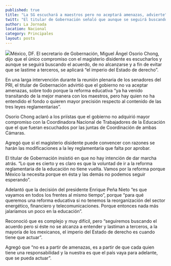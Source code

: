 ```yaml
---
published: true
title: "La SG escuchará a maestros pero no aceptará amenazas, advierte"
twitt: "El titular de Gobernación señaló que aunque se seguirá buscando el acuerdo, de no alcanzarse y a fin de evitar que se lastime a terceros, se aplicará el imperio del estado de derecho"
author: La Jornada
location: Nacional
category: Principales
layout: posts
---
```


![](http://i.imgur.com/45LAAasm.jpg)México, DF. El secretario de Gobernación, Miguel Ángel Osorio Chong, dijo que el único compromiso con el magisterio disidente es escucharlos y aunque se seguirá buscando el acuerdo, de no alcanzarse y a fin de evitar que se lastime a terceros, se aplicará “el imperio del Estado de derecho”.

En una larga intervención durante la reunión plenaria de los senadores del PRI, el titular de Gobernación advirtió que el gobierno no va aceptar amenazas, sobre todo porque la reforma educativa “ya ha venido transitando de la mejor manera con los maestros, pero hay quien no ha entendido el fondo o quieren mayor precisión respecto al contenido de las tres leyes reglamentarias”.

Osorio Chong aclaró a los priístas que el gobierno no adquirió mayor compromiso con la Coordinadora Nacional de Trabajadores de la Educación que el que fueran escuchados por las juntas de Coordinación de ambas Cámaras.

Agregó que si el magisterio disidente puede convencer con razones se harán las modificaciones a la ley reglamentaria que falta por aprobar.

El titular de Gobernación insistió en que no hay intención de dar marcha atrás. “Lo que es cierto y es claro es que la voluntad de ir a la reforma reglamentaria de la educación no tiene vuelta. Vamos por la reforma porque México la necesita porque en ésta y las demás no podemos seguir esperando”.

Adelantó que la decisión del presidente Enrique Peña Nieto “es que vayamos en todos los frentes al mismo tiempo”, porque “para qué queremos una reforma educativa si no tenemos la reorganización del sector energético, financiero y telecomunicaciones. Porque entonces nada más jalaríamos un poco en la educación”.

Reconoció que es complejo y muy difícil, pero “seguiremos buscando el acuerdo pero si éste no se alcanza a entender y lastiman a terceros, a la mayoría de los mexicanos, el imperio del Estado de derecho es cuando tiene que actuar”.

Agregó que “no es a partir de amenazas, es a partir de que cada quien tiene una responsabilidad y la nuestra es que el país vaya para adelante, que se pueda actuar”.
